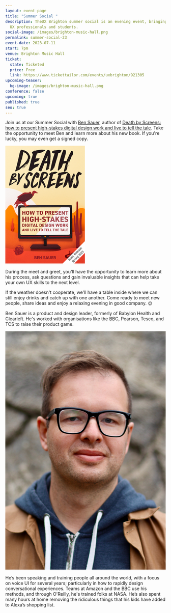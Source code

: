 ```yaml
---
layout: event-page
title: "Summer Social "
description: TheUX Brighton summer social is an evening event, bringing together
  UX professionals and students.
social-image: /images/brighton-music-hall.png
permalink: summer-social-23
event-date: 2023-07-11
start: 7pm
venue: Brighton Music Hall
ticket:
  state: Ticketed
  price: Free
  link: https://www.tickettailor.com/events/uxbrighton/921305
upcoming-teaser:
  bg-image: /images/brighton-music-hall.png
conference: false
upcoming: true
published: true
seo: true
---
```

Join us at our Summer Social with [Ben Sauer](https://www.linkedin.com/in/bensauer/), author of [Death by Screens: how to present high-stakes digital design work and live to tell the tale](https://bensauer.net/deathbyscreens/). Take the opportunity to meet Ben and learn more about his new book. If you're lucky, you may even get a signed copy. 

<img src="/images/ben-sauer.png" alt="Death by Screens book cover " class="image-align-right"/>

During the meet and greet, you'll have the opportunity to learn more about his process, ask questions and gain invaluable insights that can help take your own UX skills to the next level.

If the weather doesn't cooperate, we'll have a table inside where we can still enjoy drinks and catch up with one another. Come ready to meet new people, share ideas and enjoy a relaxing evening in good company. 🌞

Ben Sauer is a product and design leader, formerly of Babylon Health and Clearleft. He's worked with organisations like the BBC, Pearson, Tesco, and TCS to raise their product game.

<img src="/images/ben-sauer-headshot.jpg" alt="Ben Sauer" class="image-align-right"/>

He’s been speaking and training people all around the world, with a focus on voice UI for several years; particularly in how to rapidly design conversational experiences. Teams at Amazon and the BBC use his methods, and through O'Reilly, he's trained folks at NASA. He’s also spent many hours at home removing the ridiculous things that his kids have added to Alexa’s shopping list.